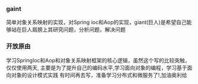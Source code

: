 ### gaint
简单对象关系映射的实现，对Spring ioc和Aop的实现，giant(巨人)是希望自己能够站在巨人肩膀上其研究问题，分析问题，解决问题
   
### 开放原由
学习SpringIoc和Aop和对象关系映射框架的核心逻辑，虽然这个写的比较突触，仅仅使用两天,
主要是为了提升自己的编码水平,学习面向对象的编程，学习基于面向对象的设计模式实践
有时间再去写，准备学习分布式和微服务了!,加油奥利给
